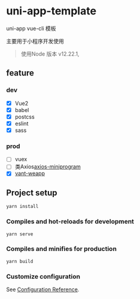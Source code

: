 # uni-app-template
uni-app vue-cli 模板

主要用于小程序开发使用

>使用Node 版本 v12.22.1,
## feature
### dev
* [x] Vue2
* [x] babel
* [x] postcss
* [x] eslint
* [x] sass

### prod
* [ ] vuex
* [ ] 类Axios[axios-miniprogram](https://github.com/fluffff/axios-miniprogram#readme)
* [x] [vant-weapp](https://github.com/youzan/vant-weapp#readme)
## Project setup
```
yarn install
```

### Compiles and hot-reloads for development
```
yarn serve
```

### Compiles and minifies for production
```
yarn build
```

### Customize configuration
See [Configuration Reference](https://cli.vuejs.org/config/).
